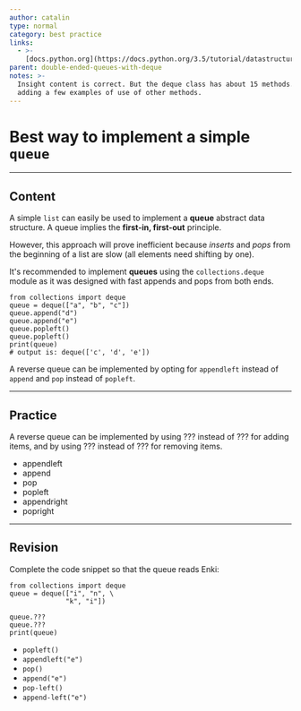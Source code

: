```yaml
---
author: catalin
type: normal
category: best practice
links:
  - >-
    [docs.python.org](https://docs.python.org/3.5/tutorial/datastructures.html#using-lists-as-queues){website}
parent: double-ended-queues-with-deque
notes: >-
  Insight content is correct. But the deque class has about 15 methods. Suggest
  adding a few examples of use of other methods.
---
```


# Best way to implement a simple `queue`


---

## Content

A simple `list` can easily be used to implement a **queue** abstract data structure. A queue implies the **first-in, first-out** principle.

However, this approach will prove inefficient because *inserts* and *pops* from the beginning of a list are slow (all elements need shifting by one).

It's recommended to implement **queues** using the `collections.deque` module as it was designed with fast appends and pops from both ends.

```plain-text
from collections import deque
queue = deque(["a", "b", "c"])
queue.append("d")
queue.append("e")
queue.popleft()
queue.popleft()
print(queue)
# output is: deque(['c', 'd', 'e'])
```

A reverse queue can be implemented by opting for `appendleft` instead of `append` and `pop` instead of `popleft`.


---

## Practice

A reverse queue can be implemented by using ???  instead of ??? for adding items, and by using ??? instead of ??? for removing items.

- appendleft
- append
- pop
- popleft
- appendright
- popright


---

## Revision

Complete the code snippet so that the queue reads Enki:

```plain-text
from collections import deque
queue = deque(["i", "n", \
              "k", "i"])

queue.???
queue.???
print(queue)
```

- `popleft()`
- `appendleft("e")`
- `pop()`
- `append("e")`
- `pop-left()`
- `append-left("e")`
